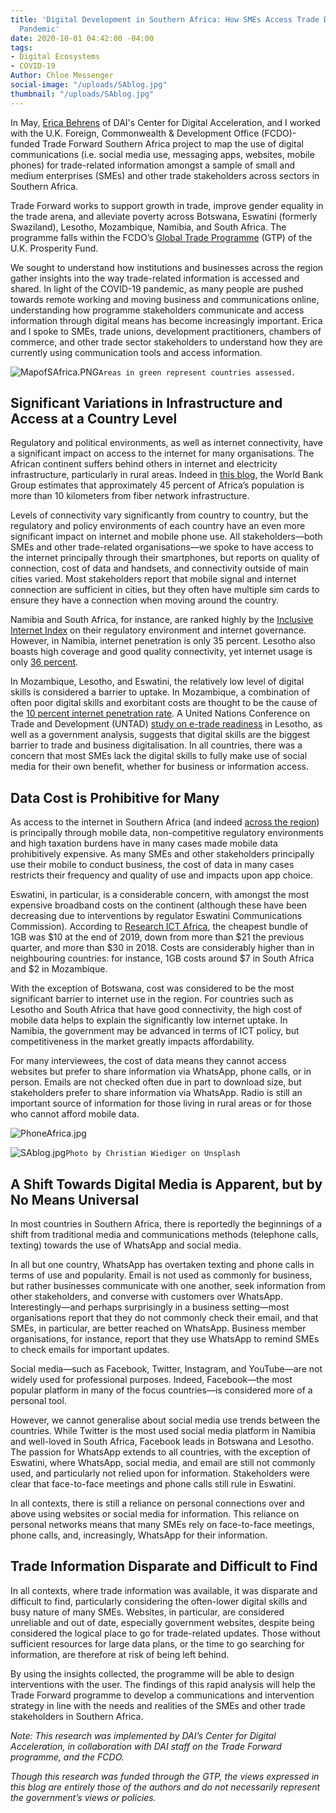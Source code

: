 ```yaml
---
title: 'Digital Development in Southern Africa: How SMEs Access Trade Data Amid COVID-19
  Pandemic'
date: 2020-10-01 04:42:00 -04:00
tags:
- Digital Ecosystems
- COVID-19
Author: Chloe Messenger
social-image: "/uploads/SAblog.jpg"
thumbnail: "/uploads/SAblog.jpg"
---
```


In May, [Erica Behrens](https://dai-global-digital.com/authors/erica-behrens/) of DAI's Center for Digital Acceleration, and I worked with the U.K. Foreign, Commonwealth & Development Office (FCDO)-funded Trade Forward Southern Africa project to map the use of digital communications (i.e. social media use, messaging apps, websites, mobile phones) for trade-related information amongst a sample of small and medium enterprises (SMEs) and other trade stakeholders across sectors in Southern Africa.

<!--more-->

Trade Forward works to support growth in trade, improve gender equality in the trade arena, and alleviate poverty across Botswana, Eswatini (formerly Swaziland), Lesotho, Mozambique, Namibia, and South Africa. The programme falls within the FCDO’s [Global Trade Programme](https://www.gov.uk/government/publications/global-trade-programme) (GTP) of the U.K. Prosperity Fund.

We sought to understand how institutions and businesses across the region gather insights into the way trade-related information is accessed and shared. In light of the COVID-19 pandemic, as many people are pushed towards remote working and moving business and communications online, understanding how programme stakeholders communicate and access information through digital means has become increasingly important. Erica and I spoke to SMEs, trade unions, development practitioners, chambers of commerce, and other trade sector stakeholders to understand how they are currently using communication tools and access information.

![MapofSAfrica.PNG](/uploads/MapofSAfrica.PNG)`Areas in green represent countries assessed.`

## Significant Variations in Infrastructure and Access at a Country Level

Regulatory and political environments, as well as internet connectivity, have a significant impact on access to the internet for many organisations. The African continent suffers behind others in internet and electricity infrastructure, particularly in rural areas. Indeed in [this blog,](https://blogs.worldbank.org/digital-development/africas-connectivity-gap-can-map-tell-story) the World Bank Group estimates that approximately 45 percent of Africa’s population is more than 10 kilometers from fiber network infrastructure.

Levels of connectivity vary significantly from country to country, but the regulatory and policy environments of each country have an even more significant impact on internet and mobile phone use. All stakeholders—both SMEs and other trade-related organisations—we spoke to have access to the internet principally through their smartphones, but reports on quality of connection, cost of data and handsets, and connectivity outside of main cities varied. Most stakeholders report that mobile signal and internet connection are sufficient in cities, but they often have multiple sim cards to ensure they have a connection when moving around the country.

Namibia and South Africa, for instance, are ranked highly by the [Inclusive Internet Index](https://theinclusiveinternet.eiu.com/) on their regulatory environment and internet governance. However, in Namibia, internet penetration is only 35 percent. Lesotho also boasts high coverage and good quality connectivity, yet internet usage is only [36 percent](https://unctad.org/en/PublicationsLibrary/dtlstict2019d8_en.pdf).

In Mozambique, Lesotho, and Eswatini, the relatively low level of digital skills is considered a barrier to uptake. In Mozambique, a combination of often poor digital skills and exorbitant costs are thought to be the cause of the [10 percent internet penetration rate](https://researchictafrica.net/after-access-south-africa-state-of-ict-2017-south-africa-report_04/). A United Nations Conference on Trade and Development (UNTAD) [study on e-trade readiness](https://unctad.org/en/pages/PublicationWebflyer.aspx?publicationid=2483) in Lesotho, as well as a government analysis, suggests that digital skills are the biggest barrier to trade and business digitalisation. In all countries, there was a concern that most SMEs lack the digital skills to fully make use of social media for their own benefit, whether for business or information access.

## Data Cost is Prohibitive for Many

As access to the internet in Southern Africa (and indeed [across the region](https://www.broadbandcommission.org/Documents/working-groups/DigitalMoonshotforAfrica_Report.pdf)) is principally through mobile data, non-competitive regulatory environments and high taxation burdens have in many cases made mobile data prohibitively expensive. As many SMEs and other stakeholders principally use their mobile to conduct business, the cost of data in many cases restricts their frequency and quality of use and impacts upon app choice.

Eswatini, in particular, is a considerable concern, with amongst the most expensive broadband costs on the continent (although these have been decreasing due to interventions by regulator Eswatini Communications Commission). According to [Research ICT Africa](https://researchictafrica.net/ramp_indices_portal/), the cheapest bundle of 1GB was $10 at the end of 2019, down from more than $21 the previous quarter, and more than $30 in 2018. Costs are considerably higher than in neighbouring countries: for instance, 1GB costs around $7 in South Africa and $2 in Mozambique.

With the exception of Botswana, cost was considered to be the most significant barrier to internet use in the region. For countries such as Lesotho and South Africa that have good connectivity, the high cost of mobile data helps to explain the significantly low internet uptake. In Namibia, the government may be advanced in terms of ICT policy, but competitiveness in the market greatly impacts affordability.

For many interviewees, the cost of data means they cannot access websites but prefer to share information via WhatsApp, phone calls, or in person. Emails are not checked often due in part to download size, but stakeholders prefer to share information via WhatsApp. Radio is still an important source of information for those living in rural areas or for those who cannot afford mobile data.

![PhoneAfrica.jpg](/uploads/PhoneAfrica.jpg)

![SAblog.jpg](/uploads/SAblog.jpg)`Photo by Christian Wiediger on Unsplash`

## A Shift Towards Digital Media is Apparent, but by No Means Universal

In most countries in Southern Africa, there is reportedly the beginnings of a shift from traditional media and communications methods (telephone calls, texting) towards the use of WhatsApp and social media.

In all but one country, WhatsApp has overtaken texting and phone calls in terms of use and popularity. Email is not used as commonly for business, but rather businesses communicate with one another, seek information from other stakeholders, and converse with customers over WhatsApp. Interestingly—and perhaps surprisingly in a business setting—most organisations report that they do not commonly check their email, and that SMEs, in particular, are better reached on WhatsApp. Business member organisations, for instance, report that they use WhatsApp to remind SMEs to check emails for important updates.

Social media—such as Facebook, Twitter, Instagram, and YouTube—are not widely used for professional purposes. Indeed, Facebook—the most popular platform in many of the focus countries—is considered more of a personal tool.

However, we cannot generalise about social media use trends between the countries. While Twitter is the most used social media platform in Namibia and well-loved in South Africa, Facebook leads in Botswana and Lesotho. The passion for WhatsApp extends to all countries, with the exception of Eswatini, where WhatsApp, social media, and email are still not commonly used, and particularly not relied upon for information. Stakeholders were clear that face-to-face meetings and phone calls still rule in Eswatini.

In all contexts, there is still a reliance on personal connections over and above using websites or social media for information. This reliance on personal networks means that many SMEs rely on face-to-face meetings, phone calls, and, increasingly, WhatsApp for their information.

## Trade Information Disparate and Difficult to Find

In all contexts, where trade information was available, it was disparate and difficult to find, particularly considering the often-lower digital skills and busy nature of many SMEs. Websites, in particular, are considered unreliable and out of date, especially government websites, despite being considered the logical place to go for trade-related updates. Those without sufficient resources for large data plans, or the time to go searching for information, are therefore at risk of being left behind.

By using the insights collected, the programme will be able to design interventions with the user. The findings of this rapid analysis will help the Trade Forward programme to develop a communications and intervention strategy in line with the needs and realities of the SMEs and other trade stakeholders in Southern Africa.

*Note: This research was implemented by DAI’s Center for Digital Acceleration, in collaboration with DAI staff on the Trade Forward programme, and the FCDO.*

*Though this research was funded through the GTP, the views expressed in this blog are entirely those of the authors and do not necessarily represent the government’s views or policies.*
